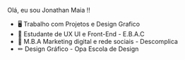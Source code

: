 Olá, eu sou Jonathan Maia !!

- 🖥 Trabalho com Projetos e Design Grafico
- 📘 Estudante de UX UI e Front-End - E.B.A.C
- 📗 M.B.A Marketing digital e rede sociais - Descomplica
- ✏ Design Gráfico - Opa Escola de Design
